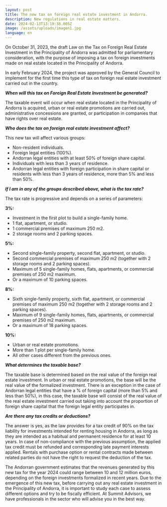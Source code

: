 ```yaml
---
layout: post
title: The new tax on foreign real estate investment in Andorra.
description: New regulations in real estate matters.
date: 2024-02-13T13:19:38.005Z
image: /assets/uploads/imagen1.jpg
language: en
---
```

On October 31, 2023, the draft Law on the Tax on Foreign Real Estate Investment in the Principality of Andorra was admitted for parliamentary consideration, with the purpose of imposing a tax on foreign investments made on real estate located in the Principality of Andorra.

In early February 2024, the project was approved by the General Council to implement for the first time this type of tax on foreign real estate investment carried out in the country.

***When will this tax on Foreign Real Estate Investment be generated?***

The taxable event will occur when real estate located in the Principality of Andorra is acquired, urban or real estate promotions are carried out, administrative concessions are granted, or participation in companies that have rights over real estate.

***Who does the tax on foreign real estate investment affect?***

This new tax will affect various groups:

* Non-resident individuals.
* Foreign legal entities (100%).
* Andorran legal entities with at least 50% of foreign share capital.
* Individuals with less than 3 years of residence.
* Andorran legal entities with foreign participation in share capital or residents with less than 3 years of residence, more than 5% and less than 50%.

***If I am in any of the groups described above, what is the tax rate?***

The tax rate is progressive and depends on a series of parameters:

**3%:**

* Investment in the first plot to build a single-family home.
* 1 flat, apartment, or studio.
* 1 commercial premises of maximum 250 m2.
* 2 storage rooms and 2 parking spaces.

**5%:**

* Second single-family property, second flat, apartment, or studio.
* Second commercial premises of maximum 250 m2 (together with 2 storage rooms and 2 parking spaces).
* Maximum of 5 single-family homes, flats, apartments, or commercial premises of 250 m2 maximum.
* Or a maximum of 10 parking spaces.

**8%:**

* Sixth single-family property, sixth flat, apartment, or commercial premises of maximum 250 m2 (together with 2 storage rooms and 2 parking spaces).
* Maximum of 9 single-family homes, flats, apartments, or commercial premises of 250 m2 maximum.
* Or a maximum of 18 parking spaces.

**10%:**

* Urban or real estate promotions.
* More than 1 plot per single-family home.
* All other cases different from the previous ones.

***What determines the taxable base?***

The taxable base is determined based on the real value of the foreign real estate investment. In urban or real estate promotions, the base will be the real value of the formalized investment. There is an exception in the case of Andorran legal entities that have a % of foreign capital (more than 5% and less than 50%), in this case, the taxable base will consist of the real value of the real estate investment carried out taking into account the proportion of foreign share capital that the foreign legal entity participates in.

***Are there any tax credits or deductions?***

The answer is yes, as the law provides for a tax credit of 90% on the tax liability for investments intended for renting housing in Andorra, as long as they are intended as a habitual and permanent residence for at least 10 years. In case of non-compliance with the previous assumption, the applied tax credit must be refunded and corresponding late payment interests applied. Rentals with purchase option or rental contracts made between related parties do not have the right to request the deduction of the tax.

The Andorran government estimates that the revenues generated by this new tax for the year 2024 could range between 10 and 12 million euros, depending on the foreign investments formalized in recent years. Due to the emergence of this new tax, before carrying out any real estate investment in the Principality of Andorra, it is important to study each case to assess different options and try to be fiscally efficient. At Summit Advisors, we have professionals in the sector who will advise you in the best way.
